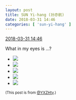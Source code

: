```yaml
---
layout: post
title: SUN Yi-hang (孙亦航)
date: 2018-03-31 14:46
categories: [ 'sun-yi-hang' ]
---
```


<div class="weibo-info">
  <a href="https://weibo.com/2565158051/G9V6tyBYJ">2018-03-31 14:46</a>
</div>

What in my eyes is …?

<!-- more -->

<ul class="weibo-pic-list-2">
  <li class="weibo-pic">
    <a href="//wx1.sinaimg.cn/mw690/98e534a3ly1fpvzz73heuj22aj2emu12.jpg"><img src="//wx1.sinaimg.cn/thumb150/98e534a3ly1fpvzz73heuj22aj2emu12.jpg"/></a>
  </li>
  <li class="weibo-pic">
    <a href="//wx1.sinaimg.cn/mw690/98e534a3ly1fpvzze7j2zj21dc0wwkhz.jpg"><img src="//wx1.sinaimg.cn/thumb150/98e534a3ly1fpvzze7j2zj21dc0wwkhz.jpg"/></a>
  </li>
  <li class="weibo-pic">
    <a href="//wx2.sinaimg.cn/mw690/98e534a3ly1fpvzzjje1jj21dc0ww1kx.jpg"><img src="//wx2.sinaimg.cn/thumb150/98e534a3ly1fpvzzjje1jj21dc0ww1kx.jpg"/></a>
  </li>
  <li class="weibo-pic">
    <a href="//wx2.sinaimg.cn/mw690/98e534a3ly1fpvzzoxm5fj21dc0ww4mj.jpg"><img src="//wx2.sinaimg.cn/thumb150/98e534a3ly1fpvzzoxm5fj21dc0ww4mj.jpg"/></a>
  </li>
  <li class="weibo-pic">
    <a href="//wx2.sinaimg.cn/mw690/98e534a3ly1fpvzztz9zaj21dc0ww4ny.jpg"><img src="//wx2.sinaimg.cn/thumb150/98e534a3ly1fpvzztz9zaj21dc0ww4ny.jpg"/></a>
  </li>
</ul>

<small>(This post is from [@YXZHty](http://weibo.com/2565158051).)</small>
